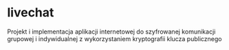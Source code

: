 # livechat
Projekt i implementacja aplikacji internetowej do szyfrowanej komunikacji grupowej i indywidualnej z wykorzystaniem kryptografii klucza publicznego
